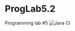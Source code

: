# ProgLab5.2
Programming lab #5
![Java CI](https://github.com/yank0vy3rdna/ProgLab5.2/workflows/Java%20CI/badge.svg)
